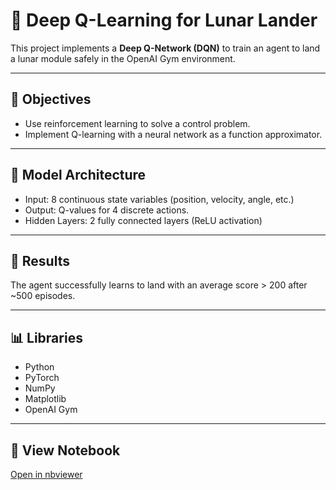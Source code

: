 # 🚀 Deep Q-Learning for Lunar Lander

This project implements a **Deep Q-Network (DQN)** to train an agent to land a lunar module safely in the OpenAI Gym environment.

---

## 🎯 Objectives
- Use reinforcement learning to solve a control problem.
- Implement Q-learning with a neural network as a function approximator.

---

## 🧠 Model Architecture
- Input: 8 continuous state variables (position, velocity, angle, etc.)
- Output: Q-values for 4 discrete actions.
- Hidden Layers: 2 fully connected layers (ReLU activation)

---

## 🧩 Results
The agent successfully learns to land with an average score > 200 after ~500 episodes.

---

## 📊 Libraries
- Python  
- PyTorch  
- NumPy  
- Matplotlib  
- OpenAI Gym

---

## 🔗 View Notebook
[Open in nbviewer](https://nbviewer.org/github/yourusername/machine-learning-projects/blob/main/deep-q-lunar-lander/Deep_Q_Learning_for_Lunar_Landing_Complete.ipynb)
